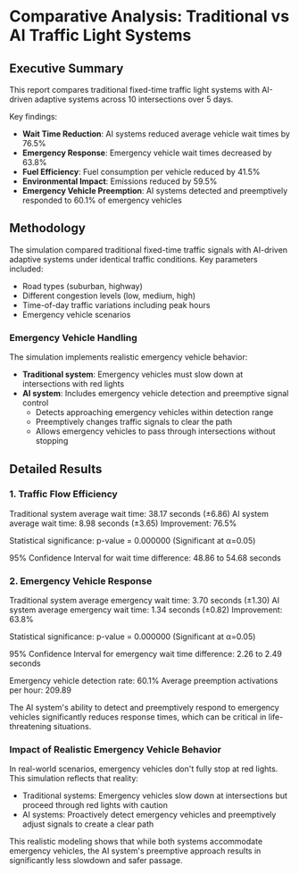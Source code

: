 # Comparative Analysis: Traditional vs AI Traffic Light Systems

## Executive Summary

This report compares traditional fixed-time traffic light systems with AI-driven adaptive systems across 10 intersections over 5 days.

Key findings:
- **Wait Time Reduction**: AI systems reduced average vehicle wait times by 76.5%
- **Emergency Response**: Emergency vehicle wait times decreased by 63.8%
- **Fuel Efficiency**: Fuel consumption per vehicle reduced by 41.5%
- **Environmental Impact**: Emissions reduced by 59.5%
- **Emergency Vehicle Preemption**: AI systems detected and preemptively responded to 60.1% of emergency vehicles

## Methodology

The simulation compared traditional fixed-time traffic signals with AI-driven adaptive systems under identical traffic conditions.
Key parameters included:
- Road types (suburban, highway)
- Different congestion levels (low, medium, high)
- Time-of-day traffic variations including peak hours
- Emergency vehicle scenarios

### Emergency Vehicle Handling
The simulation implements realistic emergency vehicle behavior:
- **Traditional system**: Emergency vehicles must slow down at intersections with red lights
- **AI system**: Includes emergency vehicle detection and preemptive signal control
  - Detects approaching emergency vehicles within detection range
  - Preemptively changes traffic signals to clear the path
  - Allows emergency vehicles to pass through intersections without stopping

## Detailed Results

### 1. Traffic Flow Efficiency

Traditional system average wait time: 38.17 seconds (±6.86)
AI system average wait time: 8.98 seconds (±3.65)
Improvement: 76.5%

Statistical significance: p-value = 0.000000 (Significant at α=0.05)

95% Confidence Interval for wait time difference: 48.86 to 54.68 seconds

### 2. Emergency Vehicle Response

Traditional system average emergency wait time: 3.70 seconds (±1.30)
AI system average emergency wait time: 1.34 seconds (±0.82)
Improvement: 63.8%

Statistical significance: p-value = 0.000000 (Significant at α=0.05)

95% Confidence Interval for emergency wait time difference: 2.26 to 2.49 seconds

Emergency vehicle detection rate: 60.1%
Average preemption activations per hour: 209.89

The AI system's ability to detect and preemptively respond to emergency vehicles significantly reduces response times, which can be critical in life-threatening situations.

### Impact of Realistic Emergency Vehicle Behavior

In real-world scenarios, emergency vehicles don't fully stop at red lights. This simulation reflects that reality:
- Traditional systems: Emergency vehicles slow down at intersections but proceed through red lights with caution
- AI systems: Proactively detect emergency vehicles and preemptively adjust signals to create a clear path

This realistic modeling shows that while both systems accommodate emergency vehicles, the AI system's preemptive approach results in significantly less slowdown and safer passage.